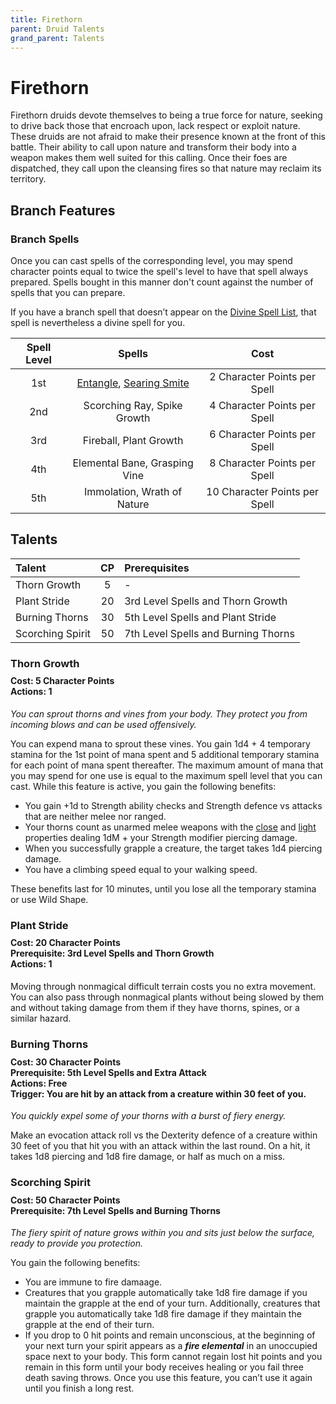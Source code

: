 ```yaml
---
title: Firethorn
parent: Druid Talents
grand_parent: Talents
---
```


# Firethorn
Firethorn druids devote themselves to being a true force for nature, seeking to drive back those that encroach upon, lack respect or exploit nature. These druids are not afraid to make their presence known at the front of this battle. Their ability to call upon nature and transform their body into a weapon makes them well suited for this calling. Once their foes are dispatched, they call upon the cleansing fires so that nature may reclaim its territory.

## Branch Features

### Branch Spells
Once you can cast spells of the corresponding level, you may spend character points equal to twice the spell's level to have that spell always prepared. Spells bought in this manner don't count against the number of spells that you can prepare.
 
If you have a branch spell that doesn’t appear on the [Divine Spell List](https://stormchaserroleplaying.com/stormchaserRPG/Spells/Lists/Divine/), that spell is nevertheless a divine spell for you.
 
| Spell Level | Spells | Cost |
|:-----------:|:------:|:----:|
| 1st | [Entangle](https://stormchaserroleplaying.com/stormchaserRPG/Spells/1/Conjuration/#entangle), [Searing Smite](https://stormchaserroleplaying.com/stormchaserRPG/Spells/1/Evocation/#searing-smite) | 2 Character Points per Spell |
| 2nd | Scorching Ray, Spike Growth | 4 Character Points per Spell |
| 3rd | Fireball, Plant Growth | 6 Character Points per Spell |
| 4th | Elemental Bane, Grasping Vine | 8 Character Points per Spell |
| 5th | Immolation, Wrath of Nature | 10 Character Points per Spell |

## Talents

| Talent | CP | Prerequisites |
|:-------|:--:|:--------------|
| Thorn Growth     | 5  | - |   
| Plant Stride     | 20 | 3rd Level Spells and Thorn Growth |   
| Burning Thorns   | 30 | 5th Level Spells and Plant Stride |   
| Scorching Spirit | 50 | 7th Level Spells and Burning Thorns |  

### Thorn Growth

<div style="margin-top:-10px;"></div>

#### **Cost:** 5 Character Points<br>**Actions:** 1
*You can sprout thorns and vines from your body. They protect you from incoming blows and can be used offensively.* 

You can expend mana to sprout these vines. You gain 1d4 + 4 temporary stamina for the 1st point of mana spent and 5 additional temporary stamina for each point of mana spent thereafter. The maximum amount of mana that you may spend for one use is equal to the maximum spell level that you can cast. While this feature is active, you gain the following benefits:
* You gain +1d to Strength ability checks and Strength defence vs attacks that are neither melee nor ranged.
* Your thorns count as unarmed melee weapons with the [close](https://stormchaserroleplaying.com/stormchaserRPG/Equipment/Weapons/Glossary/#close) and [light](https://stormchaserroleplaying.com/stormchaserRPG/Equipment/Weapons/Glossary/#light) properties dealing 1dM + your Strength modifier piercing damage. 
* When you successfully grapple a creature, the target takes 1d4 piercing damage.
* You have a climbing speed equal to your walking speed.

These benefits last for 10 minutes, until you lose all the temporary stamina or use Wild Shape.

### Plant Stride
<div style="margin-top:-10px;"></div>

#### **Cost:** 20 Character Points<br>**Prerequisite:** 3rd Level Spells and Thorn Growth<br>**Actions:** 1
Moving through nonmagical difficult terrain costs you no extra movement. You can also pass through nonmagical plants without being slowed by them and without taking damage from them if they have thorns, spines, or a similar hazard.

### Burning Thorns

<div style="margin-top:-10px;"></div>

#### **Cost:** 30 Character Points<br>**Prerequisite:** 5th Level Spells and Extra Attack<br>**Actions:** Free<br>**Trigger:** You are hit by an attack from a creature within 30 feet of you.
*You quickly expel some of your thorns with a burst of fiery energy.*

Make an evocation attack roll vs the Dexterity defence of a creature within 30 feet of you that hit you with an attack within the last round. On a hit, it takes 1d8 piercing and 1d8 fire damage, or half as much on a miss.

### Scorching Spirit

<div style="margin-top:-10px;"></div>

#### **Cost:** 50 Character Points<br>**Prerequisite:** 7th Level Spells and Burning Thorns
*The fiery spirit of nature grows within you and sits just below the surface, ready to provide you protection.*

You gain the following benefits:
* You are immune to fire damaage.
* Creatures that you grapple automatically take 1d8 fire damage if you maintain the grapple at the end of your turn. Additionally, creatures that grapple you automatically take 1d8 fire damage if they maintain the grapple at the end of their turn. 
* If you drop to 0 hit points and remain unconscious, at the beginning of your next turn your spirit appears as a ***fire elemental*** in an unoccupied space next to your body. This form cannot regain lost hit points and you remain in this form until your body receives healing or you fail three death saving throws. Once you use this feature, you can’t use it again until you finish a long rest.
